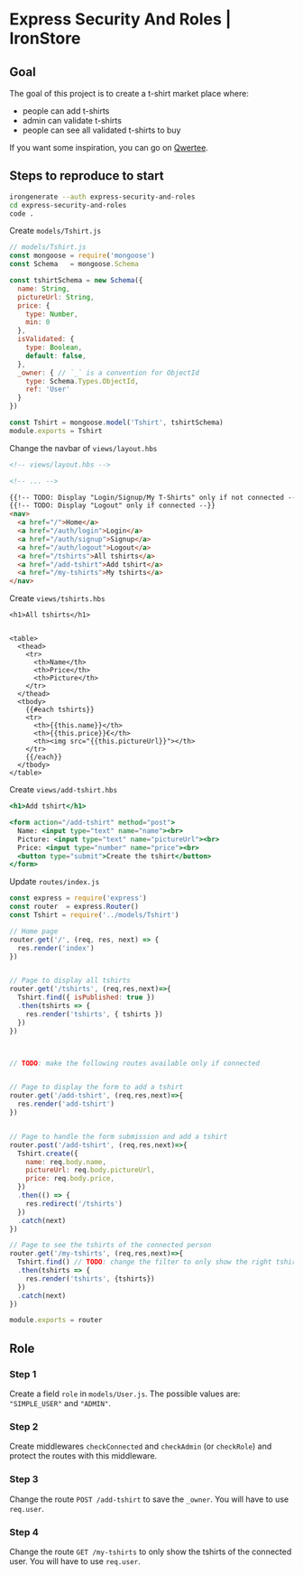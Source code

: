 # Express Security And Roles | IronStore

## Goal

The goal of this project is to create a t-shirt market place where:
- people can add t-shirts
- admin can validate t-shirts
- people can see all validated t-shirts to buy

If you want some inspiration, you can go on [Qwertee](https://www.qwertee.com).

## Steps to reproduce to start

```sh
irongenerate --auth express-security-and-roles
cd express-security-and-roles
code .
```

Create `models/Tshirt.js` 
```javascript
// models/Tshirt.js
const mongoose = require('mongoose')
const Schema   = mongoose.Schema

const tshirtSchema = new Schema({
  name: String,
  pictureUrl: String,
  price: { 
    type: Number,
    min: 0
  },
  isValidated: { 
    type: Boolean,
    default: false,
  },
  _owner: { // `_` is a convention for ObjectId
    type: Schema.Types.ObjectId, 
    ref: 'User'
  }
})

const Tshirt = mongoose.model('Tshirt', tshirtSchema)
module.exports = Tshirt
```

Change the navbar of `views/layout.hbs` 
```html
<!-- views/layout.hbs -->

<!-- ... -->

{{!-- TODO: Display "Login/Signup/My T-Shirts" only if not connected --}}
{{!-- TODO: Display "Logout" only if connected --}}
<nav>
  <a href="/">Home</a>
  <a href="/auth/login">Login</a>
  <a href="/auth/signup">Signup</a>
  <a href="/auth/logout">Logout</a>
  <a href="/tshirts">All tshirts</a>
  <a href="/add-tshirt">Add tshirt</a>
  <a href="/my-tshirts">My tshirts</a>
</nav>
```

Create `views/tshirts.hbs`
```htmlmixed=
<h1>All tshirts</h1>


<table>
  <thead>
    <tr>
      <th>Name</th>
      <th>Price</th>
      <th>Picture</th>
    </tr>
  </thead>
  <tbody>
    {{#each tshirts}}
    <tr>
      <th>{{this.name}}</th>
      <th>{{this.price}}€</th>
      <th><img src="{{this.pictureUrl}}"></th>
    </tr>
    {{/each}}
  </tbody>
</table>
```

Create `views/add-tshirt.hbs`
```hbs
<h1>Add tshirt</h1>

<form action="/add-tshirt" method="post">
  Name: <input type="text" name="name"><br>
  Picture: <input type="text" name="pictureUrl"><br>
  Price: <input type="number" name="price"><br>
  <button type="submit">Create the tshirt</button>
</form>
```

Update `routes/index.js`
```javascript
const express = require('express')
const router  = express.Router()
const Tshirt = require('../models/Tshirt')

// Home page
router.get('/', (req, res, next) => {
  res.render('index')
})


// Page to display all tshirts
router.get('/tshirts', (req,res,next)=>{
  Tshirt.find({ isPublished: true })
  .then(tshirts => {
    res.render('tshirts', { tshirts })
  })
})



// TODO: make the following routes available only if connected 


// Page to display the form to add a tshirt
router.get('/add-tshirt', (req,res,next)=>{
  res.render('add-tshirt')
})


// Page to handle the form submission and add a tshirt
router.post('/add-tshirt', (req,res,next)=>{
  Tshirt.create({
    name: req.body.name,
    pictureUrl: req.body.pictureUrl,
    price: req.body.price,
  })
  .then(() => {
    res.redirect('/tshirts')
  })
  .catch(next)
})

// Page to see the tshirts of the connected person
router.get('/my-tshirts', (req,res,next)=>{
  Tshirt.find() // TODO: change the filter to only show the right tshirts
  .then(tshirts => {
    res.render('tshirts', {tshirts})
  })
  .catch(next)
})

module.exports = router

```


## Role

### Step 1
Create a field `role` in `models/User.js`. The possible values are: `"SIMPLE_USER"` and `"ADMIN"`.

### Step 2
Create middlewares `checkConnected` and `checkAdmin` (or `checkRole`) and protect the routes with this middleware.


### Step 3

Change the route `POST /add-tshirt` to save the `_owner`. You will have to use `req.user`.

### Step 4

Change the route `GET /my-tshirts` to only show the tshirts of the connected user. You will have to use `req.user`.
